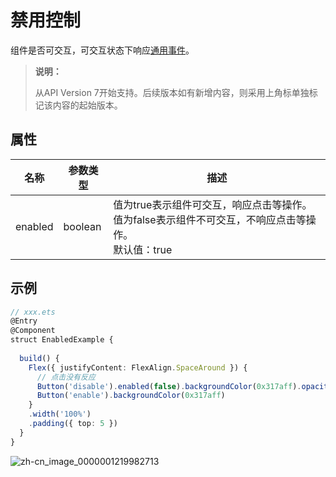 # 禁用控制

组件是否可交互，可交互状态下响应[通用事件](ts-universal-events-click.md)。

>  **说明：**
>
>  从API Version 7开始支持。后续版本如有新增内容，则采用上角标单独标记该内容的起始版本。


## 属性


| 名称      | 参数类型    | 描述                                       |
| ------- | ------- | ---------------------------------------- |
| enabled | boolean | 值为true表示组件可交互，响应点击等操作。<br>值为false表示组件不可交互，不响应点击等操作。<br>默认值：true |


## 示例

```ts
// xxx.ets
@Entry
@Component
struct EnabledExample {
  
  build() {
    Flex({ justifyContent: FlexAlign.SpaceAround }) {
      // 点击没有反应
      Button('disable').enabled(false).backgroundColor(0x317aff).opacity(0.4)
      Button('enable').backgroundColor(0x317aff)
    }
    .width('100%')
    .padding({ top: 5 })
  }
}
```

![zh-cn_image_0000001219982713](figures/zh-cn_image_0000001219982713.gif)
